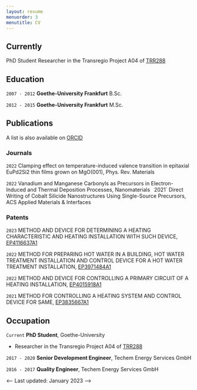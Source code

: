 ```yaml
---
layout: resume
menuorder: 3
menutitle: CV
---
```

## Currently

PhD Student
Researcher in the Transregio Project A04 of [TRR288](https://transregio288.org/)

## Education

`2007 - 2012`
__Goethe-University Frankfurt__
B.Sc.

`2012 - 2015`
__Goethe-University Frankfurt__
M.Sc.


## Publications

 A list is also available on [ORCID](https://orcid.org/0000-0001-5199-2415) 

### Journals

`2022`
Clamping effect on temperature-induced valence transition in epitaxial EuPd2Si2 thin films grown on MgO(001), Phys. Rev. Materials

`2022`
Vanadium and Manganese Carbonyls as Precursors in Electron-Induced and Thermal Deposition Processes, Nanomaterials
`
`2021`
Direct Writing of Cobalt Silicide Nanostructures Using Single-Source Precursors, ACS Applied Materials & Interfaces  

### Patents

`2023`
METHOD AND DEVICE FOR DETERMINING A HEATING CHARACTERISTIC AND HEATING INSTALLATION WITH SUCH DEVICE, [EP4116637A1](https://worldwide.espacenet.com/patent/search?q=pn%3DEP4116637A1)

`2022`
METHOD FOR PREPARING HOT WATER IN A BUILDING, HOT WATER TREATMENT INSTALLATION AND CONTROL DEVICE FOR A HOT WATER TREATMENT INSTALLATION, [EP3971484A1](https://worldwide.espacenet.com/patent/search?q=pn%3DEP3971484A1)

`2022`
METHOD AND DEVICE FOR CONTROLLING A PRIMARY CIRCUIT OF A HEATING INSTALLATION, [EP4015918A1](https://worldwide.espacenet.com/patent/search?q=pn%3DEP4015918A1)

`2021`
METHOD FOR CONTROLLING A HEATING SYSTEM AND CONTROL DEVICE FOR SAME, [EP3835667A1](https://worldwide.espacenet.com/patent/search?q=pn%3DEP3835667A1) 


## Occupation

`Current`
__PhD Student__, Goethe-University 
- Researcher in the Transregio Project A04 of [TRR288](https://transregio288.org/)

`2017 - 2020`
__Senior Development Engineer__, Techem Energy Services GmbH 

`2016 - 2017`
__Quality Engineer__, Techem Energy Services GmbH 




<-- Last updated: January 2023 -->
